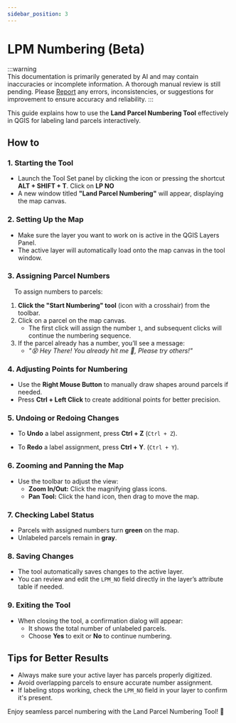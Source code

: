 ```yaml
---
sidebar_position: 3
---
```


# LPM Numbering (Beta)

:::warning  
This documentation is primarily generated by AI and may contain inaccuracies or incomplete information. A thorough manual review is still pending. Please [Report](../../feedback) any errors, inconsistencies, or suggestions for improvement to ensure accuracy and reliability.
:::  

This guide explains how to use the **Land Parcel Numbering Tool** effectively in QGIS for labeling land parcels interactively.

## How to

### 1. Starting the Tool

- Launch the Tool Set panel by clicking the icon or pressing the shortcut **ALT + SHIFT + T**. Click on **LP NO**
- A new window titled **"Land Parcel Numbering"** will appear, displaying the map canvas.

### 2. Setting Up the Map

- Make sure the layer you want to work on is active in the QGIS Layers Panel.
- The active layer will automatically load onto the map canvas in the tool window.

### 3. Assigning Parcel Numbers

    To assign numbers to parcels:

1. **Click the "Start Numbering" tool** (icon with a crosshair) from the toolbar.
2. Click on a parcel on the map canvas.
   - The first click will assign the number `1`, and subsequent clicks will continue the numbering sequence.
3. If the parcel already has a number, you’ll see a message:
   - *"😵 Hey There! You already hit me 🎯, Please try others!"*

### 4. Adjusting Points for Numbering

- Use the **Right Mouse Button** to manually draw shapes around parcels if needed.
- Press **Ctrl + Left Click** to create additional points for better precision.

### 5. Undoing or Redoing Changes

- To **Undo** a label assignment, press **Ctrl + Z** (`Ctrl + Z`).

- To **Redo** a label assignment, press **Ctrl + Y**. (`Ctrl + Y`).

### 6. Zooming and Panning the Map

- Use the toolbar to adjust the view:
  - **Zoom In/Out:** Click the magnifying glass icons.
  - **Pan Tool:** Click the hand icon, then drag to move the map.

### 7. Checking Label Status

- Parcels with assigned numbers turn **green** on the map.
- Unlabeled parcels remain in **gray**.

### 8. Saving Changes

- The tool automatically saves changes to the active layer.
- You can review and edit the `LPM_NO` field directly in the layer’s attribute table if needed.

### 9. Exiting the Tool

- When closing the tool, a confirmation dialog will appear:
  - It shows the total number of unlabeled parcels.
  - Choose **Yes** to exit or **No** to continue numbering.

## Tips for Better Results

- Always make sure your active layer has parcels properly digitized.
- Avoid overlapping parcels to ensure accurate number assignment.
- If labeling stops working, check the `LPM_NO` field in your layer to confirm it's present.

Enjoy seamless parcel numbering with the Land Parcel Numbering Tool! 🌟
